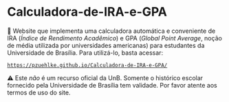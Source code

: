 # Calculadora-de-IRA-e-GPA

🔢 Website que implementa uma calculadora automática e conveniente de IRA (_Índice
de Rendimento Acadêmico_) e GPA (_Global Point Average_, noção de média
utilizada por universidades americanas) para estudantes da Universidade de
Brasília. Para utilizá-lo, basta acessar:

[`https://pzuehlke.github.io/Calculadora-de-IRA-e-GPA/`](https://pzuehlke.github.io/Calculadora-de-IRA-e-GPA/)

⚠️ Este _não_ é um recurso oficial da UnB. Somente o histórico escolar fornecido
pela Universidade de Brasília tem validade. Por favor atente aos termos de uso
do site.

